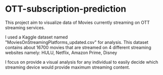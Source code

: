 # OTT-subscription-prediction
This project aim to visualize data of Movies currently streaming on OTT streaming services. 

I used a Kaggle dataset named "MoviesOnStreamingPlatforms_updated.csv" for analysis. 
This dataset contains about 16700 movies that are streamed on 4 different streaming websites namely: 
  HULU, Netflix, Amazon Prime, Disney
  
I focus on provide a visual analysis for any individual to easily decide which streaming device would provide maximum streaming content. 

